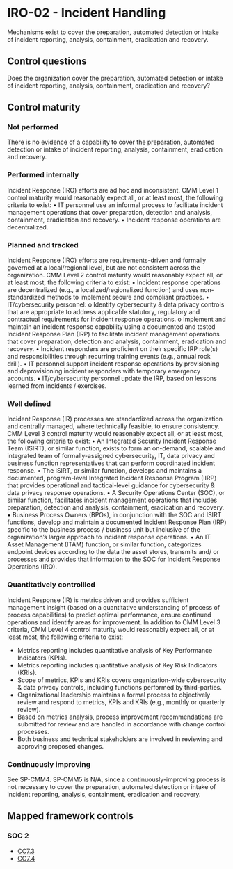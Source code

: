 # IRO-02 - Incident Handling
Mechanisms exist to cover the preparation, automated detection or intake of incident reporting, analysis, containment, eradication and recovery.
## Control questions
Does the organization cover the preparation, automated detection or intake of incident reporting, analysis, containment, eradication and recovery?
## Control maturity
### Not performed
There is no evidence of a capability to cover the preparation, automated detection or intake of incident reporting, analysis, containment, eradication and recovery.
### Performed internally
Incident Response (IRO) efforts are ad hoc and inconsistent. CMM Level 1 control maturity would reasonably expect all, or at least most, the following criteria to exist:
•	IT personnel use an informal process to facilitate incident management operations that cover preparation, detection and analysis, containment, eradication and recovery.
•	Incident response operations are decentralized.
### Planned and tracked
Incident Response (IRO) efforts are requirements-driven and formally governed at a local/regional level, but are not consistent across the organization. CMM Level 2 control maturity would reasonably expect all, or at least most, the following criteria to exist:
•	Incident response operations are decentralized (e.g., a localized/regionalized function) and uses non-standardized methods to implement secure and compliant practices.
•	IT/cybersecurity personnel:
o	Identify cybersecurity & data privacy controls that are appropriate to address applicable statutory, regulatory and contractual requirements for incident response operations. 
o	Implement and maintain an incident response capability using a documented and tested Incident Response Plan (IRP) to facilitate incident management operations that cover preparation, detection and analysis, containment, eradication and recovery.
•	Incident responders are proficient on their specific IRP role(s) and responsibilities through recurring training events (e.g., annual rock drill).
•	IT personnel support incident response operations by provisioning and deprovisioning incident responders with temporary emergency accounts.
•	IT/cybersecurity personnel update the IRP, based on lessons learned from incidents / exercises.
### Well defined
Incident Response (IR) processes are standardized across the organization and centrally managed, where technically feasible, to ensure consistency. CMM Level 3 control maturity would reasonably expect all, or at least most, the following criteria to exist:
•	An Integrated Security Incident Response Team (ISIRT), or similar function, exists to form an on-demand, scalable and integrated team of formally-assigned cybersecurity, IT, data privacy and business function representatives that can perform coordinated incident response.
•	The ISIRT, or similar function, develops and maintains a documented, program-level Integrated Incident Response Program (IIRP) that provides operational and tactical-level guidance for cybersecurity & data privacy response operations.
•	A Security Operations Center (SOC), or similar function, facilitates incident management operations that includes preparation, detection and analysis, containment, eradication and recovery.
•	Business Process Owners (BPOs), in conjunction with the SOC and ISIRT functions, develop and maintain a documented Incident Response Plan (IRP) specific to the business process / business unit but inclusive of the organization’s larger approach to incident response operations.
•	An IT Asset Management (ITAM) function, or similar function, categorizes endpoint devices according to the data the asset stores, transmits and/ or processes and provides that information to the SOC for Incident Response Operations (IRO).
### Quantitatively controllled
Incident Response (IR) is metrics driven and provides sufficient management insight (based on a quantitative understanding of process of process capabilities) to predict optimal performance, ensure continued operations and identify areas for improvement. In addition to CMM Level 3 criteria, CMM Level 4 control maturity would reasonably expect all, or at least most, the following criteria to exist:
- 	Metrics reporting includes quantitative analysis of Key Performance Indicators (KPIs).
- 	Metrics reporting includes quantitative analysis of Key Risk Indicators (KRIs).
- 	Scope of metrics, KPIs and KRIs covers organization-wide cybersecurity & data privacy controls, including functions performed by third-parties.
- 	Organizational leadership maintains a formal process to objectively review and respond to metrics, KPIs and KRIs (e.g., monthly or quarterly review).
- 	Based on metrics analysis, process improvement recommendations are submitted for review and are handled in accordance with change control processes.
- 	Both business and technical stakeholders are involved in reviewing and approving proposed changes.
### Continuously improving
See SP-CMM4. SP-CMM5 is N/A, since a continuously-improving process is not necessary to cover the preparation, automated detection or intake of incident reporting, analysis, containment, eradication and recovery.
## Mapped framework controls
### SOC 2
- [CC7.3](../soc2/cc73.md)
- [CC7.4](../soc2/cc74.md)